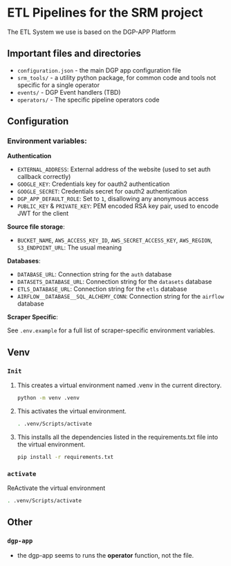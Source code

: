 # ETL Pipelines for the SRM project

The ETL System we use is based on the DGP-APP Platform

## Important files and directories

- `configuration.json` - the main DGP app configuration file
- `srm_tools/` - a utility python package, for common code and tools not specific for a single operator
- `events/` - DGP Event handlers (TBD)
- `operators/` - The specific pipeline operators code

## Configuration

### Environment variables:

**Authentication**
- `EXTERNAL_ADDRESS`: External address of the website (used to set auth callback correctly)
- `GOOGLE_KEY`: Credentials key for oauth2 authentication
- `GOOGLE_SECRET`: Credentials secret for oauth2 authentication
- `DGP_APP_DEFAULT_ROLE`: Set to `1`, disallowing any anonymous access
- `PUBLIC_KEY` & `PRIVATE_KEY`: PEM encoded RSA key pair, used to encode JWT for the client

**Source file storage**:
- `BUCKET_NAME`, `AWS_ACCESS_KEY_ID`, `AWS_SECRET_ACCESS_KEY`, `AWS_REGION`, `S3_ENDPOINT_URL`: The usual meaning

**Databases**:
- `DATABASE_URL`: Connection string for the `auth` database
- `DATASETS_DATABASE_URL`: Connection string for the `datasets` database
- `ETLS_DATABASE_URL`: Connection string for the `etls` database
- `AIRFLOW__DATABASE__SQL_ALCHEMY_CONN`: Connection string for the `airflow` database

**Scraper Specific**:

See `.env.example` for a full list of scraper-specific environment variables.

## Venv
### `Init`
1. This creates a virtual environment named .venv in the current directory.

    ```bash
    python -m venv .venv 
    ```

2. This activates the virtual environment.

    ```bash
    . .venv/Scripts/activate
    ```

3. This installs all the dependencies listed in the requirements.txt file into the virtual environment.

    ```bash
    pip install -r requirements.txt 
    ```

### `activate`
ReActivate the virtual environment

```bash
. .venv/Scripts/activate
```

## Other
### `dgp-app`

- the dgp-app seems to runs the **operator** function, not the file.


